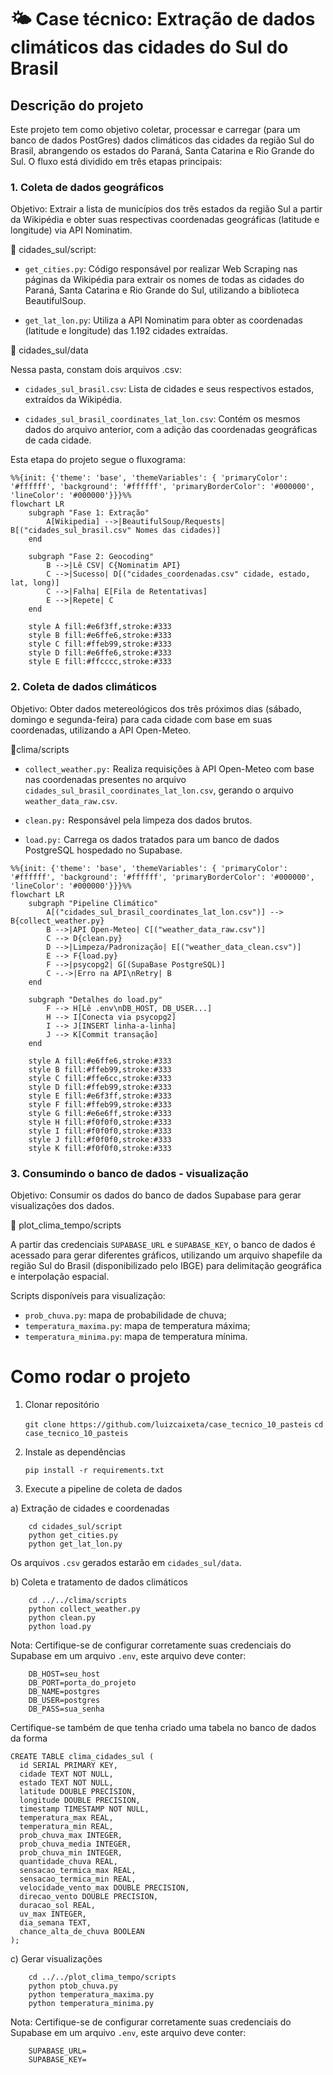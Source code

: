 # 🌤️ Case técnico: Extração de dados climáticos das cidades do Sul do Brasil

## Descrição do projeto

Este projeto tem como objetivo coletar, processar e carregar (para um banco de dados PostGres) dados climáticos das cidades da região Sul do Brasil, abrangendo os estados do Paraná, Santa Catarina e Rio Grande do Sul. O fluxo está dividido em três etapas principais:

### 1. Coleta de dados geográficos

Objetivo: Extrair a lista de municípios dos três estados da região Sul a partir da Wikipédia e obter suas respectivas coordenadas geográficas (latitude e longitude) via API Nominatim.

📁 cidades_sul/script:

- `get_cities.py`: Código responsável por realizar Web Scraping nas páginas da Wikipédia para extrair os nomes de todas as cidades do Paraná, Santa Catarina e Rio Grande do Sul, utilizando a biblioteca BeautifulSoup.

- `get_lat_lon.py`: Utiliza a API Nominatim para obter as coordenadas (latitude e longitude) das 1.192 cidades extraídas.

📁 cidades_sul/data

Nessa pasta, constam dois arquivos .csv: 

- `cidades_sul_brasil.csv`: Lista de cidades e seus respectivos estados, extraídos da Wikipédia.

- `cidades_sul_brasil_coordinates_lat_lon.csv`: Contém os mesmos dados do arquivo anterior, com a adição das coordenadas geográficas de cada cidade.

Esta etapa do projeto segue o fluxograma:

```mermaid
%%{init: {'theme': 'base', 'themeVariables': { 'primaryColor': '#ffffff', 'background': '#ffffff', 'primaryBorderColor': '#000000', 'lineColor': '#000000'}}}%%
flowchart LR
    subgraph "Fase 1: Extração"
        A[Wikipedia] -->|BeautifulSoup/Requests| B[("cidades_sul_brasil.csv" Nomes das cidades)]
    end

    subgraph "Fase 2: Geocoding"
        B -->|Lê CSV| C{Nominatim API}
        C -->|Sucesso| D[("cidades_coordenadas.csv" cidade, estado, lat, long)]
        C -->|Falha| E[Fila de Retentativas]
        E -->|Repete| C
    end

    style A fill:#e6f3ff,stroke:#333
    style B fill:#e6ffe6,stroke:#333
    style C fill:#ffeb99,stroke:#333
    style D fill:#e6ffe6,stroke:#333
    style E fill:#ffcccc,stroke:#333
```


### 2. Coleta de dados climáticos

Objetivo: Obter dados metereológicos dos três próximos dias (sábado, domingo e segunda-feira) para cada cidade com base em suas coordenadas, utilizando a API Open-Meteo.

📁clima/scripts

- `collect_weather.py:` Realiza requisições à API Open-Meteo com base nas coordenadas presentes no arquivo `cidades_sul_brasil_coordinates_lat_lon.csv`, gerando o arquivo `weather_data_raw.csv`.

- `clean.py:` Responsável pela limpeza dos dados brutos.

- `load.py:` Carrega os dados tratados para um banco de dados PostgreSQL hospedado no Supabase.

```mermaid
%%{init: {'theme': 'base', 'themeVariables': { 'primaryColor': '#ffffff', 'background': '#ffffff', 'primaryBorderColor': '#000000', 'lineColor': '#000000'}}}%%
flowchart LR
    subgraph "Pipeline Climático"
        A[("cidades_sul_brasil_coordinates_lat_lon.csv")] --> B{collect_weather.py}
        B -->|API Open-Meteo| C[("weather_data_raw.csv")]
        C --> D{clean.py}
        D -->|Limpeza/Padronização| E[("weather_data_clean.csv")]
        E --> F{load.py}
        F -->|psycopg2| G[(SupaBase PostgreSQL)]
        C -.->|Erro na API\nRetry| B
    end

    subgraph "Detalhes do load.py"
        F --> H[Lê .env\nDB_HOST, DB_USER...]
        H --> I[Conecta via psycopg2]
        I --> J[INSERT linha-a-linha]
        J --> K[Commit transação]
    end

    style A fill:#e6ffe6,stroke:#333
    style B fill:#ffeb99,stroke:#333
    style C fill:#ffe6cc,stroke:#333
    style D fill:#ffeb99,stroke:#333
    style E fill:#e6f3ff,stroke:#333
    style F fill:#ffeb99,stroke:#333
    style G fill:#e6e6ff,stroke:#333
    style H fill:#f0f0f0,stroke:#333
    style I fill:#f0f0f0,stroke:#333
    style J fill:#f0f0f0,stroke:#333
    style K fill:#f0f0f0,stroke:#333

```

### 3. Consumindo o banco de dados - visualização

Objetivo: Consumir os dados do banco de dados Supabase para gerar visualizações dos dados.

📁 plot_clima_tempo/scripts

A partir das credenciais `SUPABASE_URL` e `SUPABASE_KEY`, o banco de dados é acessado para gerar diferentes gráficos, utilizando um arquivo shapefile da região Sul do Brasil (disponibilizado pelo IBGE) para delimitação geográfica e interpolação espacial.

Scripts disponíveis para visualização:

- `prob_chuva.py`: mapa de probabilidade de chuva;
- `temperatura_maxima.py`: mapa de temperatura máxima;
- `temperatura_minima.py`: mapa de temperatura mínima.

# Como rodar o projeto

1. Clonar  repositório

     `git clone https://github.com/luizcaixeta/case_tecnico_10_pasteis`
     `cd case_tecnico_10_pasteis`

2. Instale as dependências

   `pip install -r requirements.txt`

3. Execute a pipeline de coleta de dados

a) Extração de cidades e coordenadas 

```
    cd cidades_sul/script
    python get_cities.py
    python get_lat_lon.py
```

Os arquivos `.csv` gerados estarão em `cidades_sul/data`.

b) Coleta e tratamento de dados climáticos

```
    cd ../../clima/scripts
    python collect_weather.py
    python clean.py
    python load.py
```
Nota: Certifique-se de configurar corretamente suas credenciais do Supabase em um arquivo `.env`, este arquivo deve conter:

```
    DB_HOST=seu_host
    DB_PORT=porta_do_projeto
    DB_NAME=postgres
    DB_USER=postgres
    DB_PASS=sua_senha
```
Certifique-se também de que tenha criado uma tabela no banco de dados da forma

```
CREATE TABLE clima_cidades_sul (
  id SERIAL PRIMARY KEY,
  cidade TEXT NOT NULL,
  estado TEXT NOT NULL,
  latitude DOUBLE PRECISION,
  longitude DOUBLE PRECISION,
  timestamp TIMESTAMP NOT NULL,
  temperatura_max REAL,
  temperatura_min REAL,
  prob_chuva_max INTEGER,
  prob_chuva_media INTEGER,
  prob_chuva_min INTEGER,
  quantidade_chuva REAL,
  sensacao_termica_max REAL,
  sensacao_termica_min REAL,
  velocidade_vento_max DOUBLE PRECISION,
  direcao_vento DOUBLE PRECISION,
  duracao_sol REAL,
  uv_max INTEGER,
  dia_semana TEXT,
  chance_alta_de_chuva BOOLEAN
);
```

c) Gerar visualizações

```
    cd ../../plot_clima_tempo/scripts
    python ptob_chuva.py
    python temperatura_maxima.py
    python temperatura_minima.py
```

Nota: Certifique-se de configurar corretamente suas credenciais do Supabase em um arquivo `.env`, este arquivo deve conter:

```
    SUPABASE_URL= 
    SUPABASE_KEY=
```
    

